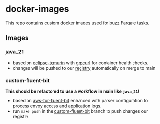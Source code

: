 # docker-images

This repo contains custom docker images used for buzz Fargate tasks.

## Images

### java_21

* based on [eclipse-temurin](https://hub.docker.com/_/eclipse-temurin) with [grpcurl](https://github.com/fullstorydev/grpcurl) for container health checks.
* changes will be pushed to our [registry](https://github.com/stroeer/docker-images/pkgs/container/java_21) automatically on merge to main  

### custom-fluent-bit

**This should be refactored to use a workflow in main like `java_21`!**

* based on [aws-for-fluent-bit](https://gallery.ecr.aws/aws-observability/aws-for-fluent-bit) enhanced
with parser configuration to process envoy access and application logs.
* run `make push` in the [custom-fluent-bit](https://github.com/stroeer/docker-images/blob/custom-fluent-bit) branch to push changes our registry
